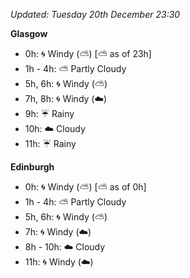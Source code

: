 *Updated: Tuesday 20th December 23:30*

**Glasgow**

* 0h: :cyclone: Windy (:partly_sunny:) [:partly_sunny: as of 23h]
* 1h - 4h: :partly_sunny: Partly Cloudy
* 5h, 6h: :cyclone: Windy (:partly_sunny:)
* 7h, 8h: :cyclone: Windy (:cloud:)
* 9h: :umbrella: Rainy
* 10h: :cloud: Cloudy
* 11h: :umbrella: Rainy

**Edinburgh**

* 0h: :cyclone: Windy (:partly_sunny:) [:partly_sunny: as of 0h]
* 1h - 4h: :partly_sunny: Partly Cloudy
* 5h, 6h: :cyclone: Windy (:partly_sunny:)
* 7h: :cyclone: Windy (:cloud:)
* 8h - 10h: :cloud: Cloudy
* 11h: :cyclone: Windy (:cloud:)
